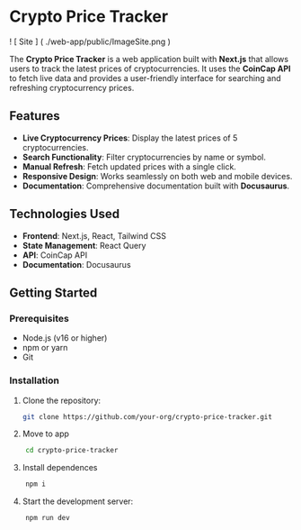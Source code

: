 # Crypto Price Tracker

! [ Site ] ( ./web-app/public/ImageSite.png )

The **Crypto Price Tracker** is a web application built with **Next.js** that allows users to track the latest prices of cryptocurrencies. It uses the **CoinCap API** to fetch live data and provides a user-friendly interface for searching and refreshing cryptocurrency prices.

## Features

- **Live Cryptocurrency Prices**: Display the latest prices of 5 cryptocurrencies.
- **Search Functionality**: Filter cryptocurrencies by name or symbol.
- **Manual Refresh**: Fetch updated prices with a single click.
- **Responsive Design**: Works seamlessly on both web and mobile devices.
- **Documentation**: Comprehensive documentation built with **Docusaurus**.

## Technologies Used

- **Frontend**: Next.js, React, Tailwind CSS
- **State Management**: React Query
- **API**: CoinCap API
- **Documentation**: Docusaurus

## Getting Started

### Prerequisites

- Node.js (v16 or higher)
- npm or yarn
- Git

### Installation

1. Clone the repository:

   ```bash
   git clone https://github.com/your-org/crypto-price-tracker.git
   ```
2. Move to app

~~~bash
    cd crypto-price-tracker
~~~

3. Install dependences

~~~bash
    npm i
~~~

4. Start the development server:

~~~bash
    npm run dev
~~~
